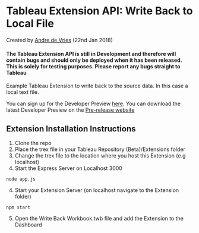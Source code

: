 Tableau Extension API: Write Back to Local File
=====================================
Created by [Andre de Vries](https://www.twitter.com/andre347_) (22nd Jan 2018)

####  **The Tableau Extension API is still in Development and therefore will contain bugs and should only be deployed when it has been released. This is solely for testing purposes. Please report any bugs straight to Tableau**

Example Tableau Extension to write back to the source data. In this case a local text file.

You can sign up for the Developer Preview [here](https://www.tableau.com/developer/extensions). You can download the latest Developer Preview on the [Pre-release website](http://prerelease.tableau.com)

Extension Installation Instructions
----------------

1. Clone the repo
2. Place the trex file in your Tableau Repository (Beta)/Extensions folder
3. Change the trex file to the location where you host this Extension (e.g localhost)
3. Start the Express Server on Localhost 3000

```
node app.js
```

4. Start your Extension Server (on localhost navigate to the Extension folder)
```
npm start
```
5. Open the Write Back Workbook.twb file and add the Extension to the Dashboard

